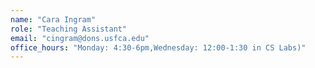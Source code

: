 ```yaml
---
name: "Cara Ingram"
role: "Teaching Assistant"
email: "cingram@dons.usfca.edu"
office_hours: "Monday: 4:30-6pm,Wednesday: 12:00-1:30 in CS Labs)"
---
```


